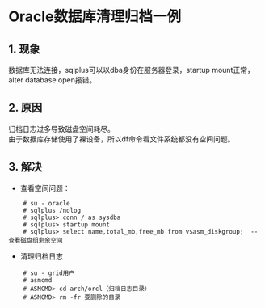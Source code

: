 # Oracle数据库清理归档一例
## 1. 现象
数据库无法连接，sqlplus可以以dba身份在服务器登录，startup mount正常，alter database open报错。

## 2. 原因
归档日志过多导致磁盘空间耗尽。  
由于数据库存储使用了裸设备，所以df命令看文件系统都没有空间问题。  

## 3. 解决

* 查看空间问题：
```
    # su - oracle
    # sqlplus /nolog
    # sqlplus> conn / as sysdba
    # sqlplus> startup mount
    # sqlplus> select name,total_mb,free_mb from v$asm_diskgroup;  --查看磁盘组剩余空间
```
* 清理归档日志
```
    # su - grid用户
    # asmcmd
    # ASMCMD> cd arch/orcl（归档日志目录）
    # ASMCMD> rm -fr 要删除的目录
```
